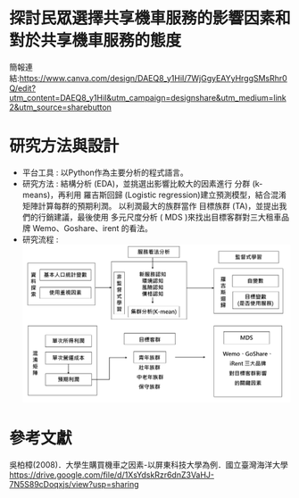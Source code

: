 # 探討民眾選擇共享機車服務的影響因素和對於共享機車服務的態度
簡報連結:https://www.canva.com/design/DAEQ8_y1HiI/7WjGgyEAYyHrggSMsRhr0Q/edit?utm_content=DAEQ8_y1HiI&utm_campaign=designshare&utm_medium=link2&utm_source=sharebutton
# 研究方法與設計
- 平台工具 : 以Python作為主要分析的程式語言。
- 研究方法 : 結構分析 (EDA)，並挑選出影響比較大的因素進行 分群 (k-means)，再利用 羅吉斯回歸 (Logistic regression)建立預測模型，結合混淆矩陣計算每群的預期利潤。
以利潤最大的族群當作 目標族群 (TA)，並提出我們的行銷建議，最後使用 多元尺度分析 ( MDS )來找出目標客群對三大租車品牌 Wemo、Goshare、irent 的看法。
- 研究流程 :
![image](https://github.com/angel890321/Taiwan-scooter-sharing-analysis/blob/main/%E6%B5%81%E7%A8%8B%E5%9C%96.PNG)
# 參考文獻
吳柏樟(2008)．大學生購買機車之因素-以屏東科技大學為例．國立臺灣海洋大學
https://drive.google.com/file/d/1XsYdskRzr6dnZ3VaHJ-7N5S89cDoqxjs/view?usp=sharing
